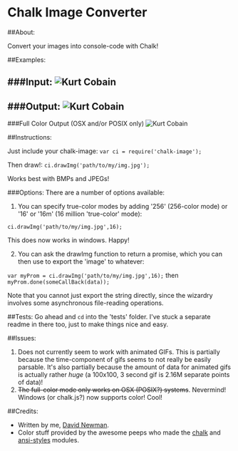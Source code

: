 # Chalk Image Converter

##About:

Convert your images into console-code with Chalk!


##Examples:

###Input:
![Kurt Cobain](http://i.imgur.com/eyDxWba.jpg)
----
###Output:
![Kurt Cobain](http://i.imgur.com/QT4lVBA.jpg)
----
###Full Color Output (OSX and/or POSIX only)
![Kurt Cobain](http://i.imgur.com/PpRso1n.png)


##Instructions:

Just include your chalk-image: `var ci = require('chalk-image');`

Then draw!: `ci.drawImg('path/to/my/img.jpg');`

Works best with BMPs and JPEGs!

###Options:
There are a number of options available:

 1. You can specify true-color modes by adding '256' (256-color mode) or '16' or '16m' (16 million 'true-color' mode):
 
 `ci.drawImg('path/to/my/img.jpg',16);`

 This does now works in windows. Happy!
 
 2. You can ask the drawImg function to return a promise, which you can then use to export the 'image' to whatever:

 `var myProm = ci.drawImg('path/to/my/img.jpg',16);`
 then
 `myProm.done(someCallBack(data));`

 Note that you cannot just export the string directly, since the wizardry involves some asynchronous file-reading operations.

##Tests:
Go ahead and `cd` into the 'tests' folder. I've stuck a separate readme in there too, just to make things nice and easy.

##Issues:
 1. Does not currently seem to work with animated GIFs. This is partially because the time-component of gifs seems to not really be easily parsable. It's also partially because the amount of data for animated gifs is actually rather *huge* (a 100x100, 3 second gif is 2.16M separate points of data)!
 2. ~~The full-color mode only works on OSX (POSIX?) systems~~. Nevermind! Windows (or chalk.js?) now supports color! Cool!


##Credits:
 - Written by me, [David Newman](https://github.com/Newms34).
 - Color stuff provided by the awesome peeps who made the [chalk](https://github.com/chalk/chalk) and [ansi-styles](https://github.com/chalk/ansi-styles/) modules.
